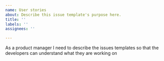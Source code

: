 ```yaml
---
name: User stories
about: Describe this issue template's purpose here.
title: ''
labels: ''
assignees: ''

---
```


As a product manager
I need to describe the issues templates
so that the developers can understand what they are working on
